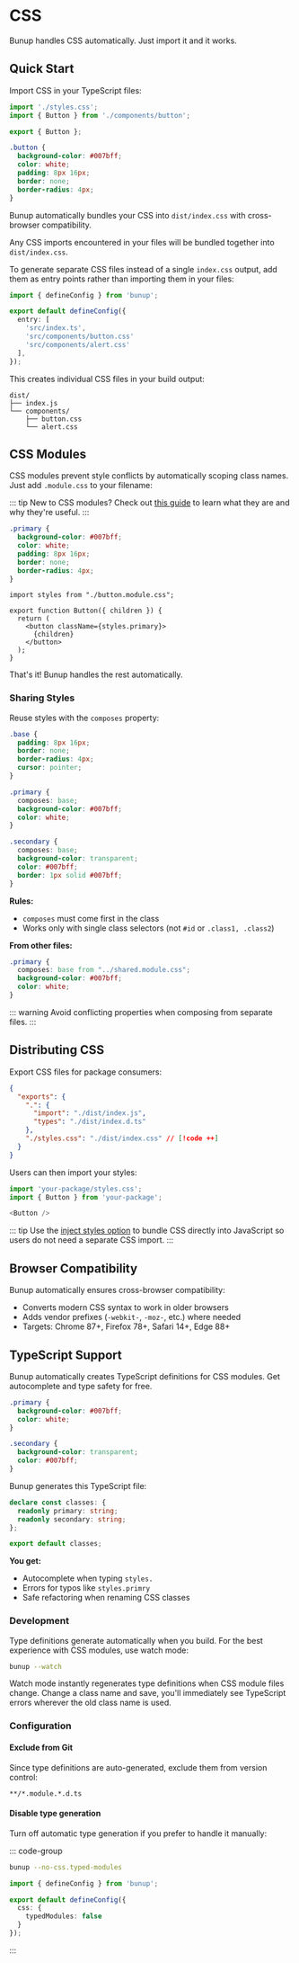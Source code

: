 # CSS

Bunup handles CSS automatically. Just import it and it works.

## Quick Start

Import CSS in your TypeScript files:

```typescript [src/index.ts]
import './styles.css';
import { Button } from './components/button';

export { Button };
```

```css [src/styles.css]
.button {
  background-color: #007bff;
  color: white;
  padding: 8px 16px;
  border: none;
  border-radius: 4px;
}
```

Bunup automatically bundles your CSS into `dist/index.css` with cross-browser compatibility.

Any CSS imports encountered in your files will be bundled together into `dist/index.css`.

To generate separate CSS files instead of a single `index.css` output, add them as entry points rather than importing them in your files:

```typescript [bunup.config.ts]
import { defineConfig } from 'bunup';

export default defineConfig({
  entry: [
    'src/index.ts',
    'src/components/button.css'
    'src/components/alert.css'
  ],
});
```

This creates individual CSS files in your build output:

```plaintext
dist/
├── index.js
└── components/
    ├── button.css
    └── alert.css
```

## CSS Modules

CSS modules prevent style conflicts by automatically scoping class names. Just add `.module.css` to your filename:

::: tip
New to CSS modules? Check out [this guide](https://css-tricks.com/css-modules-part-1-need/) to learn what they are and why they're useful.
:::

```css [src/components/button.module.css]
.primary {
  background-color: #007bff;
  color: white;
  padding: 8px 16px;
  border: none;
  border-radius: 4px;
}
```

```tsx [src/components/button.tsx]
import styles from "./button.module.css";

export function Button({ children }) {
  return (
    <button className={styles.primary}>
      {children}
    </button>
  );
}
```

That's it! Bunup handles the rest automatically.

### Sharing Styles

Reuse styles with the `composes` property:

```css [src/components/button.module.css] {9,15}
.base {
  padding: 8px 16px;
  border: none;
  border-radius: 4px;
  cursor: pointer;
}

.primary {
  composes: base;
  background-color: #007bff;
  color: white;
}

.secondary {
  composes: base;
  background-color: transparent;
  color: #007bff;
  border: 1px solid #007bff;
}
```

**Rules:**
- `composes` must come first in the class
- Works only with single class selectors (not `#id` or `.class1, .class2`)

**From other files:**

```css [src/components/button.module.css] {2}
.primary {
  composes: base from "../shared.module.css";
  background-color: #007bff;
  color: white;
}
```

::: warning
Avoid conflicting properties when composing from separate files.
:::

## Distributing CSS

Export CSS files for package consumers:

```json [package.json]
{
  "exports": {
    ".": {
      "import": "./dist/index.js",
      "types": "./dist/index.d.ts"
    },
    "./styles.css": "./dist/index.css" // [!code ++]
  }
}
```

Users can then import your styles:

```javascript
import 'your-package/styles.css';
import { Button } from 'your-package';

<Button />
```

::: tip
Use the [inject styles option](/docs/extra-options/inject-styles) to bundle CSS directly into JavaScript so users do not need a separate CSS import.
:::

## Browser Compatibility

Bunup automatically ensures cross-browser compatibility:

- Converts modern CSS syntax to work in older browsers
- Adds vendor prefixes (`-webkit-`, `-moz-`, etc.) where needed
- Targets: Chrome 87+, Firefox 78+, Safari 14+, Edge 88+

## TypeScript Support

Bunup automatically creates TypeScript definitions for CSS modules. Get autocomplete and type safety for free.

```css [src/components/button.module.css]
.primary {
  background-color: #007bff;
  color: white;
}

.secondary {
  background-color: transparent;
  color: #007bff;
}
```

Bunup generates this TypeScript file:

```ts [src/components/button.module.css.d.ts]
declare const classes: {
  readonly primary: string;
  readonly secondary: string;
};

export default classes;
```

**You get:**
- Autocomplete when typing `styles.`
- Errors for typos like `styles.primry`
- Safe refactoring when renaming CSS classes

### Development

Type definitions generate automatically when you build. For the best experience with CSS modules, use watch mode:

```sh
bunup --watch
```

Watch mode instantly regenerates type definitions when CSS module files change. Change a class name and save, you'll immediately see TypeScript errors wherever the old class name is used.

### Configuration

#### Exclude from Git

Since type definitions are auto-generated, exclude them from version control:

```plaintext [.gitignore]
**/*.module.*.d.ts
```

#### Disable type generation

Turn off automatic type generation if you prefer to handle it manually:

::: code-group

```sh [CLI]
bunup --no-css.typed-modules
```

```ts [bunup.config.ts]
import { defineConfig } from 'bunup';

export default defineConfig({
  css: {
    typedModules: false
  }
});
```
:::
